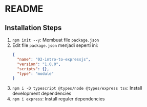 # README

## Installation Steps

1. `npm init --y`: Membuat file `package.json`
2. Edit file `package.json` menjadi seperti ini:
   ```json
   {
     "name": "02-intro-to-expressjs",
     "version": "1.0.0",
     "scripts": {},
     "type": "module"
   }
   ```
3. `npm i -D typescript @types/node @types/express tsx`: Install development dependencies
4. `npm i express`: Install reguler dependencies
